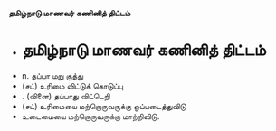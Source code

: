 **தமிழ்நாடு மாணவர் கணினித் திட்டம்**
- # தமிழ்நாடு மாணவர் கணினித் திட்டம்
- n. தப்பா மறு குத்து
- (சட்) உரிமை விட்டுக் கொடுப்பு
- . (வினை) தப்பாது விட்டெறி
- (சட்) உரிமையை மற்றொருவருக்கு ஒப்படைத்துவிடு
- உடைமையை மற்றொருவருக்கு மாற்றிவிடு.


